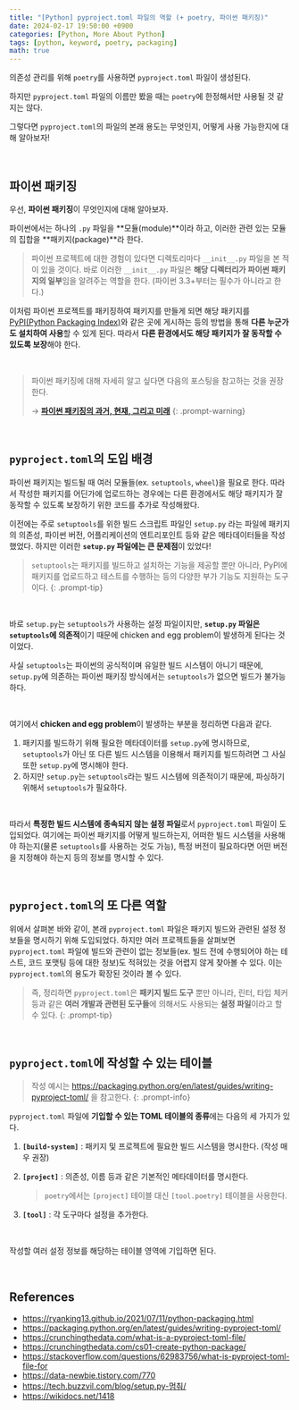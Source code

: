 ```yaml
---
title: "[Python] pyproject.toml 파일의 역할 (+ poetry, 파이썬 패키징)"
date: 2024-02-17 19:50:00 +0900
categories: [Python, More About Python]
tags: [python, keyword, poetry, packaging]
math: true
---
```


의존성 관리를 위해 `poetry`를 사용하면 `pyproject.toml` 파일이 생성된다.

하지만 `pyproject.toml` 파일의 이름만 봤을 때는 `poetry`에 한정해서만 사용될 것 같지는 않다.

그렇다면 `pyproject.toml`의 파일의 본래 용도는 무엇인지, 어떻게 사용 가능한지에 대해 알아보자!

<br>

## 파이썬 패키징

우선, **파이썬 패키징**이 무엇인지에 대해 알아보자.

파이썬에서는 하나의 `.py` 파일을 **모듈(module)**이라 하고, 이러한 관련 있는 모듈의 집합을 **패키지(package)**라 한다.

> 파이썬 프로젝트에 대한 경험이 있다면 디렉토리마다 `__init__.py` 파일을 본 적이 있을 것이다. 바로 이러한 `__init__.py` 파일은 **해당 디렉터리가 파이썬 패키지의 일부**임을 알려주는 역할을 한다. (파이썬 3.3+부터는 필수가 아니라고 한다.)
> 

이처럼 파이썬 프로젝트를 패키징하여 패키지를 만들게 되면 해당 패키지를 [PyPI(Python Packaging Index)](https://pypi.org/)와 같은 곳에 게시하는 등의 방법을 통해 **다른 누군가도 설치하여 사용**할 수 있게 된다. 따라서 **다른 환경에서도 해당 패키지가 잘 동작할 수 있도록 보장**해야 한다.

<br>

> 파이썬 패키징에 대해 자세히 알고 싶다면 다음의 포스팅을 참고하는 것을 권장한다.
> 
> → **[파이썬 패키징의 과거, 현재, 그리고 미래](https://ryanking13.github.io/2021/07/11/python-packaging.html)**
{: .prompt-warning}

<br>

## `pyproject.toml`의 도입 배경

파이썬 패키지는 빌드될 때 여러 모듈들(ex. `setuptools`, `wheel`)을 필요로 한다. 따라서 작성한 패키지를 어딘가에 업로드하는 경우에는 다른 환경에서도 해당 패키지가 잘 동작할 수 있도록 보장하기 위한 코드를 추가로 작성해왔다.

이전에는 주로 `setuptools`를 위한 빌드 스크립트 파일인 `setup.py` 라는 파일에 패키지의 의존성, 파이썬 버전, 어플리케이션의 엔트리포인트 등와 같은 메타데이터들을 작성했었다. 하지만 이러한 **`setup.py` 파일에는 큰 문제점**이 있었다!

> `setuptools`는 패키지를 빌드하고 설치하는 기능을 제공할 뿐만 아니라, PyPI에 패키지를 업로드하고 테스트를 수행하는 등의 다양한 부가 기능도 지원하는 도구이다.
{: .prompt-tip}

<br>

바로 `setup.py`는 `setuptools`가 사용하는 설정 파일이지만, **`setup.py` 파일은 `setuptools`에 의존적**이기 때문에 chicken and egg problem이 발생하게 된다는 것이었다.

사실 `setuptools`는 파이썬의 공식적이며 유일한 빌드 시스템이 아니기 때문에, `setup.py`에 의존하는 파이썬 패키징 방식에서는 `setuptools`가 없으면 빌드가 불가능하다.

<br>

여기에서 **chicken and egg problem**이 발생하는 부분을 정리하면 다음과 같다.

1. 패키지를 빌드하기 위해 필요한 메타데이터를 `setup.py`에 명시하므로, `setuptools`가 아닌 또 다른 빌드 시스템을 이용해서 패키지를 빌드하려면 그 사실 또한 `setup.py`에 명시해야 한다.
2. 하지만 `setup.py`는 `setuptools`라는 빌드 시스템에 의존적이기 때문에, 파싱하기 위해서 `setuptools`가 필요하다.

<br>

따라서 <span class="red">**특정한 빌드 시스템에 종속되지 않는 설정 파일**</span>로서 `pyproject.toml` 파일이 도입되었다. 여기에는 파이썬 패키지를 어떻게 빌드하는지, 어떠한 빌드 시스템을 사용해야 하는지(물론 `setuptools`를 사용하는 것도 가능), 특정 버전이 필요하다면 어떤 버전을 지정해야 하는지 등의 정보를 명시할 수 있다.

<br>

## `pyproject.toml`의 또 다른 역할

위에서 살펴본 바와 같이, 본래 `pyproject.toml` 파일은 패키지 빌드와 관련된 설정 정보들을 명시하기 위해 도입되었다. 하지만 여러 프로젝트들을 살펴보면 `pyproject.toml` 파일에 빌드와 관련이 없는 정보들(ex. 빌드 전에 수행되어야 하는 테스트, 코드 포맷팅 등에 대한 정보)도 적혀있는 것을 어렵지 않게 찾아볼 수 있다. 이는 `pyproject.toml`의 용도가 확장된 것이라 볼 수 있다.

> 즉, 정리하면 `pyproject.toml`은 **패키지 빌드 도구** 뿐만 아니라, 린터, 타입 체커 등과 같은 **여러 개발과 관련된 도구들**에 의해서도 사용되는 **설정 파일**이라고 할 수 있다.
{: .prompt-tip}

<br>

## `pyproject.toml`에 작성할 수 있는 테이블

> 작성 예시는 <https://packaging.python.org/en/latest/guides/writing-pyproject-toml/> 을 참고한다.
{: .prompt-info}

`pyproject.toml` 파일에 **기입할 수 있는 TOML 테이블의 종류**에는 다음의 세 가지가 있다.

1. **`[build-system]`** : 패키지 및 프로젝트에 필요한 빌드 시스템을 명시한다. (작성 매우 권장)
2. **`[project]`** : 의존성, 이름 등과 같은 기본적인 메타데이터를 명시한다.
    
    > `poetry`에서는 `[project]` 테이블 대신 `[tool.poetry]` 테이블을 사용한다.
    > 
3. **`[tool]`** : 각 도구마다 설정을 추가한다.

<br>

작성할 여러 설정 정보를 해당하는 테이블 영역에 기입하면 된다.

<br>

## References

- <https://ryanking13.github.io/2021/07/11/python-packaging.html>
- <https://packaging.python.org/en/latest/guides/writing-pyproject-toml/>
- <https://crunchingthedata.com/what-is-a-pyproject-toml-file/>
- <https://crunchingthedata.com/cs01-create-python-package/>
- <https://stackoverflow.com/questions/62983756/what-is-pyproject-toml-file-for>
- <https://data-newbie.tistory.com/770>
- <https://tech.buzzvil.com/blog/setup.py-멈춰/>
- <https://wikidocs.net/1418>
